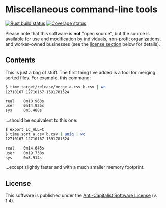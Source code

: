 # Miscellaneous command-line tools

[![Rust build status](https://img.shields.io/github/workflow/status/travisbrown/misccli/rust-ci.svg?label=rust)](https://github.com/travisbrown/misccli/actions)
[![Coverage status](https://img.shields.io/codecov/c/github/travisbrown/misccli/main.svg)](https://codecov.io/github/travisbrown/misccli)

Please note that this software is **not** "open source",
but the source is available for use and modification by individuals, non-profit organizations, and worker-owned businesses
(see the [license section](#license) below for details).

## Contents

This is just a bag of stuff. The first thing I've added is a tool for merging sorted files. For example, this command:

```bash
$ time target/release/merge a.csv b.csv | wc
12710167 12710167 1591781524

real    0m10.963s
user    0m14.925s
sys     0m5.488s
```

...should be equivalent to this one:

```bash
$ export LC_ALL=C
$ time sort a.csv b.csv | uniq | wc
12710167 12710167 1591781524

real    0m14.645s
user    0m19.738s
sys     0m3.914s
```

...except slightly faster and with a much smaller memory footprint.

## License

This software is published under the [Anti-Capitalist Software License][acsl] (v. 1.4).

[acsl]: https://anticapitalist.software/
